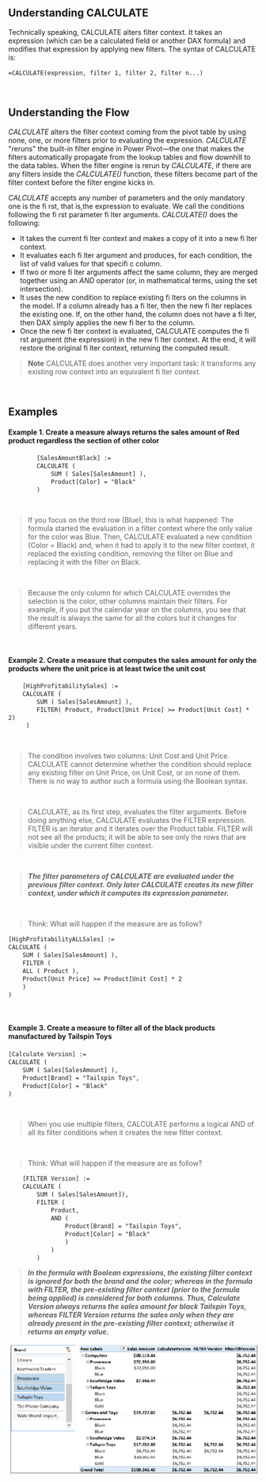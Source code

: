## Understanding CALCULATE

Technically speaking, CALCULATE alters filter context. It takes an expression (which can be a calculated field or another DAX formula) and modifies that expression by applying new filters. The syntax of CALCULATE is:

    =CALCULATE(expression, filter 1, filter 2, filter n...)

<br/>

## Understanding the Flow

*CALCULATE* alters the filter context coming from the pivot table by using none, one, or more filters prior to evaluating the expression. *CALCULATE* "reruns" the built-in filter engine in Power Pivot—the one that makes the filters automatically propagate from the lookup tables and flow downhill to the data tables. When the filter engine is rerun by *CALCULATE*, if there are any filters inside the *CALCULATE()* function, these filters become part of the filter context before the filter engine kicks in.

*CALCULATE* accepts any number of parameters and the only mandatory one is the fi rst, that is,the expression to evaluate. We call the conditions following the fi rst parameter fi lter arguments. *CALCULATE()* does the following:
 - It takes the current fi lter context and makes a copy of it into a new fi lter context.
 - It evaluates each fi lter argument and produces, for each condition, the list of valid values for that specifi c column.
 - If two or more fi lter arguments affect the same column, they are merged together using an *AND* operator (or, in mathematical terms, using the set intersection).
 - It uses the new condition to replace existing fi lters on the columns in the model. If a column already has a fi lter, then the new fi lter replaces the existing one. If, on the other hand, the column does not have a fi lter, then DAX simply applies the new fi lter to the column.
 - Once the new fi lter context is evaluated, CALCULATE computes the fi rst argument (the expression) in the new fi lter context. At the end, it will restore the original fi lter context, returning the computed result. 

> **Note** CALCULATE does another very important task: it transforms any existing row context
into an equivalent fi lter context. 
<br/>

## Examples

#### Example 1. Create a measure always returns the sales amount of Red product regardless the section of other color
      
            [SalesAmountBlack] :=
            CALCULATE (
                SUM ( Sales[SalesAmount] ),
                Product[Color] = "Black"
            )
           
<br/>

> If you focus on the third row (Blue), this is what happened: The formula started the evaluation in a filter context where the only value for the color was Blue. Then, CALCULATE evaluated a new condition (Color = Black) and, when it had to apply it to the new filter context, it replaced the existing condition, removing the filter on Blue and replacing it with the filter on Black.

<br/>

> Because the only column for which CALCULATE overrides the selection is the color, other columns maintain their filters. For example, if you put the calendar year on the columns, you see that the result is always the same for all the colors but it changes for different years.

<br/>

#### Example 2. Create a measure that computes the sales amount for only the products where the unit price is at least twice the unit cost

        [HighProfitabilitySales] :=
        CALCULATE (
            SUM ( Sales[SalesAmount] ),
            FILTER( Product, Product[Unit Price] >= Product[Unit Cost] * 2)
         )

<br/>

> The condition involves two columns: Unit Cost and Unit Price.  CALCULATE cannot determine whether the condition should replace any existing filter on Unit Price, on Unit Cost, or on none of them. There is no way to author such a formula using the Boolean syntax.

<br/>

>  CALCULATE, as its first step, evaluates the filter arguments. Before doing anything else, CALCULATE evaluates the FILTER expression. FILTER is an iterator and it iterates over the Product table. FILTER will not see all the products; it will be able to see only the rows that are visible under the current filter context.

<br/>

> _**The filter parameters of CALCULATE are evaluated under the previous filter context. Only later CALCULATE creates its new filter context, under which it computes its expression parameter.**_

<br/>

> Think: What will happen if the measure are as follow?

    [HighProfitabilityALLSales] :=
    CALCULATE (
        SUM ( Sales[SalesAmount] ),
        FILTER (
        ALL ( Product ),
        Product[Unit Price] >= Product[Unit Cost] * 2
        )
    )

<br/>

#### Example 3.  Create a measure to filter all of the black products manufactured by Tailspin Toys

    [Calculate Version] :=
    CALCULATE (
        SUM ( Sales[SalesAmount] ),
        Product[Brand] = "Tailspin Toys",
        Product[Color] = "Black"
    )


<br/>

> When you use multiple filters, CALCULATE performs a logical AND of all its filter conditions when it creates the new filter context.

<br/>

> Think: What will happen if the measure are as follow?

        [FILTER Version] :=
        CALCULATE (
            SUM ( Sales[SalesAmount]),
            FILTER (
                Product,
                AND (
                    Product[Brand] = "Tailspin Toys",
                    Product[Color] = "Black"
                    )
                )
            )



>  _**In the formula with Boolean expressions, the existing filter context is ignored for both the brand and the color; whereas in the formula with FILTER, the
pre-existing filter context (prior to the formula being applied) is considered for both columns. Thus, Calculate Version always returns the sales amount for black Tailspin Toys, whereas FILTER Version returns the sales only when they are already present in the pre-existing filter context; otherwise it returns an empty value.**_ 


![Alt Text](https://github.com/manlynn/Power_BI_DAX/blob/main/images/3.1.CALCULATE.png)












